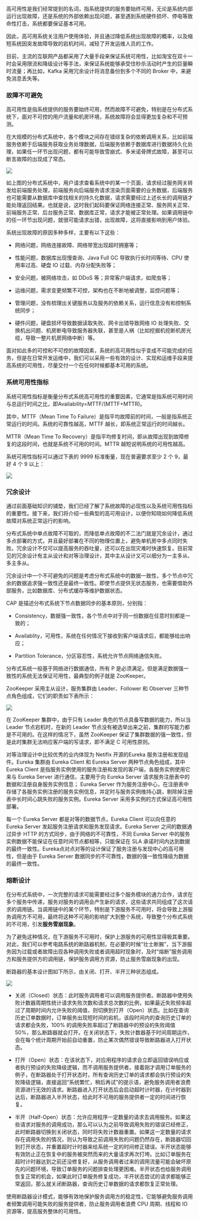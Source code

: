 高可用性是我们经常提到的名词，指系统提供的服务要始终可用，无论是系统内部运行出现故障，还是系统的外部依赖出现问题，甚至遇到系统硬件损坏、停电等致命性打击，系统都要保证基本可用。

因此，高可用系统关注用户使用体验，并且通过降低系统出现故障的概率，以及缩短系统因突发故障导致的宕机时间，减轻了开发运维人员的工作。

目前，主流的互联网产品都采用了大量手段来保证系统可用性，比如淘宝在双十一时会采用限流和降级设计等手法，来保证系统能够承受住秒杀活动时产生的巨量瞬时流量；再比如，Kafka 采用冗余设计将消息备份到多个不同的 Broker 中，来避免消息丢失等。

### 故障不可避免
高可用性是指系统提供的服务要始终可用，然而故障不可避免，特别是在分布式系统下，面对不可控的用户流量和机房环境，系统故障将会显得更加复杂和不可预测。

在大规模的分布式系统中，各个模块之间存在错综复杂的依赖调用关系，比如前端服务依赖于后端服务获取业务处理数据，后端服务依赖于数据库进行数据持久化处理，如果任一环节出现问题，都有可能导致雪崩式、多米诺骨牌式故障，甚至可以断言故障的出现成了常态。

![](../../../images/go/microservice/service-76.png)

如上图的分布式系统中，用户请求查看系统中的某一个页面，请求经过服务网关转发给前端服务处理，前端服务向后端服务请求渲染页面需要的业务数据，后端服务也可能需要从数据库中查找相关的持久化数据，请求需要经过上述长长的调用链才能处理返回结果。也就是说，这时我们起码要保证网络连接正常、服务网关正常、前端服务正常、后台服务正常、数据库正常，请求才能被正常处理。如果调用链中的任一环节出现问题，就很可能请求出错，出现故障，这将直接影响到用户体验。

系统出现故障的原因多种多样，主要有以下这些：

- 网络问题，网络连接故障、网络带宽出现超时拥塞等；

- 性能问题，数据库出现慢查询、Java Full GC 导致执行长时间等待、CPU 使用率过高、硬盘 IO 过载、内存分配失败等；

- 安全问题，被网络攻击，如 DDoS 等；异常客户端请求，如爬虫等；

- 运维问题，需求变更频繁不可控，架构也在不断地被调整，监控问题等；

- 管理问题，没有梳理出关键服务以及服务的依赖关系，运行信息没有和控制系统同步；

- 硬件问题，硬盘损坏导致数据读取失败、网卡出错导致网络 IO 处理失败、交换机出问题、机房断电导致服务器失联，甚至是人祸（比如挖掘机挖断机房光缆，导致一整片机房网络中断）等。


面对如此多的可控和不可控的故障因素，系统的高可用性似乎变成不可能完成的任务，但是在日常开发运维中，我们可以采用一些有效的设计、实现和运维手段来提高系统的可用性，尽量交付一个在任何时候都基本可用的系统。

### 系统可用性指标
系统可用性指标是衡量分布式系统高可用性的重要因素，它通常是指系统可用时间与总运行时间之比，即Availability=MTTF/(MTTF+MTTR)。

其中，MTTF（Mean Time To Failure）是指平均故障前的时间，一般是指系统正常运行的时间。系统的可靠性越高，MTTF 越长，即系统正常运行的时间越长。

MTTR（Mean Time To Recovery）是指平均修复时间，即从故障出现到故障修复的这段时间，也就是系统不可用的时间。MTTR 越短说明系统的可用性越高。

系统可用性指标可以通过下表的 9999 标准衡量，现在普遍要求至少 2 个 9，最好 4 个 9 以上：

![](../../../images/go/microservice/service-77.png)

### 冗余设计
通过前面基础知识的铺垫，我们已经了解了系统故障的必现性以及系统可用性指标的重要性。接下来，我们将介绍一些典型的高可用设计，以便你知晓如何降低系统故障对系统正常运行的影响。

分布式系统中单点故障不可取的，而降低单点故障的不二法门就是冗余设计，通过多点部署的方式，并且最好部署在不同的物理位置上，避免单机房中多点同时失败。冗余设计不仅可以提高服务的吞吐量，还可以在出现灾难时快速恢复。目前常见的冗余设计有主从设计和对等治理设计，其中主从设计又可以细分为一主多从、多主多从。

冗余设计中一个不可避免的问题是考虑分布式系统中的数据一致性，多个节点中冗余的数据追求强一致性还是最终一致性。即使节点提供无状态服务，也需要借助外部服务，比如数据库、分布式缓存等维护数据状态。

CAP 是描述分布式系统下节点数据同步的基本原则，分别指：

- Consistency，数据强一致性，各个节点中对于同一份数据在任意时刻都是一致的；

- Availablity，可用性，系统在任何情况下接收到客户端请求后，都能够给出响应；

- Partition Tolerance，分区容忍性，系统允许节点网络通信失败。


分布式系统一般基于网络进行数据通信，所有 P 是必须满足。但是满足数据强一致性的系统无法保证可用性，最典型的例子就是 ZooKeeper。

ZooKeeper 采用主从设计，服务集群由 Leader、Follower 和 Observer 三种节点角色组成，它们的职责如下表所示：

![](../../../images/go/microservice/service-78.png)

在 ZooKeeper 集群中，由于只有 Leader 角色的节点具备写数据的能力，所以当 Leader 节点宕机时，在新的 Leader 节点没有被选举出来之前，集群的写能力都是不可用的。在这样的情况下，虽然 ZooKeeper 保证了集群数据的强一致性，但是此时集群无法响应客户端的写请求，即不满足 C 可用性原则。

对等治理设计中比较优秀的业内体现为 Netiflx 开源的Eureka 服务注册和发现组件。Eureka 集群由 Eureka Client 和 Eureka Server 两种节点角色组成，其中 Eureka Client 是指服务实例使用的服务注册和发现的客户端，各服务实例使用它来与 Eureka Server 进行通信，主要用于向 Eureka Server 请求服务注册表中的数据和注册自身服务实例信息； Eureka Server 作为服务注册中心，在注册表中存储了各服务实例注册的服务实例信息，并定时与服务实例维持心跳，剔除掉注册表中长时间心跳失败的服务实例。Eureka Server 采用多实例的方式保证高可用性部署。

每一个 Eureka Server 都是对等的数据节点，Eureka Client 可以向任意的 Eureka Server 发起服务注册请求和服务发现请求。Eureka Server 之间的数据通过异步 HTTP 的方式同步，由于网络的不可靠性，不同 Eureka Server 中的服务实例数据不能保证在任意时间节点都相等，只能保证在 SLA 承诺时间内达到数据的最终一致性。Eureka点对点对等的设计保证了服务注册与发现中心的高可用性，但是由于 Eureka Server 数据同步的不可靠性，数据的强一致性降级为数据的最终一致性。

### 熔断设计
在分布式系统中，一次完整的请求可能需要经过多个服务模块的通力合作，请求在多个服务中传递，服务对服务的调用会产生新的请求，这些请求共同组成了这次请求的调用链。当调用链中的某个环节，特别是下游服务不可用时，将会导致上游服务调用方不可用，最终将这种不可用的影响扩大到整个系统，导致整个分布式系统的不可用，引发**服务雪崩现象**。

为了避免这种情况，在下游服务不可用时，保护上游服务的可用性显得极其重要。对此，我们可以参考电路系统的断路器机制，在必要的时候“壮士断腕”，当下游服务因为过载或者故障出现各种调用失败或者调用超时现象时，及时“熔断”服务调用方和服务提供方的调用链，保护服务调用方资源，防止服务雪崩现象的出现。

断路器的基本设计图如下所示，由关闭、打开、半开三种状态组成。

![](../../../images/go/microservice/service-79.png)

- 关闭（Closed）状态：此时服务调用者可以调用服务提供者。断路器中使用失败计数器周期性统计请求失败次数和请求总次数的比例，如果最近失败频率超过了周期时间内允许失败的阈值，则切换到打开（Open）状态。比如在查询历史订单数据时，订单服务出现短时间的宕机，该段时间内的查询历史订单的请求都会失败，100% 的调用失败率超过了断路器中的预设的失败阈值 50%，那么断路器就会打开。在关闭状态下，失败计数器基于时间周期运作，会在每个统计周期开始前自动重置，防止某次偶然错误导致断路器进入打开状态。

- 打开（Open）状态：在该状态下，对应用程序的请求会立即返回错误响应或者执行预设的失败降级逻辑，而不调用服务提供者。接着刚才调用订单服务的例子，在断路器处于打开状态时，所有查询历史订单的请求都会执行预设的失败降级逻辑，直接返回“系统繁忙，稍后再试”的提示语，避免服务调用者浪费资源进行无效的请求。断路器进入打开状态后会启动超时计时器，在计时器到达后，断路器进入半开状态，给此时不可用的服务提供者一定的时间进行恢复。

- 半开（Half-Open）状态：允许应用程序一定数量的请求去调用服务。如果这些请求对服务的调用成功，那么可以认为之前导致调用失败的错误已经修正，此时断路器切换到关闭状态，同时将失败计数器重置。如果这一定数量的请求存在调用失败的情况，则认为导致之前调用失败的问题仍然存在，断路器切回到打开状态，并重置超时计时器来给系统一定的时间修正错误。半开状态能够有效防止正在恢复中的服务被突然而来的大量请求再次打垮。比如订单服务在超时计时器达到之前还没修复好，从服务调用者过来的调用流量可能会破坏原先的问题环境，导致订单服务的问题排查处理更困难。半开状态也给服务调用恢复正常的机会，如果此时订单服务修复成功，半开状态尝试的请求都能够正常返回，那么就关闭断路器，查询历史订单数据的请求都恢复正常处理。


使用断路器设计模式，能够有效地保护服务调用方的稳定性，它能够避免服务调用者频繁调用可能失败的服务提供者，防止服务调用者浪费 CPU 周期、线程和 IO 资源等，提高服务整体的可用性。